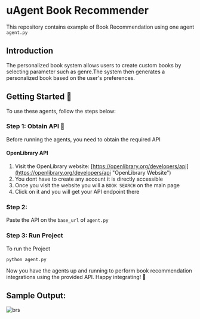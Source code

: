 # uAgent Book Recommender

This repository contains example of Book Recommendation using one agent `agent.py`

## Introduction
The personalized book system allows users to create custom books by selecting parameter such as genre.The system then generates a personalized book based on the user's preferences.


## Getting Started 🚀
To use these agents, follow the steps below:

### Step 1: Obtain API 🔑
Before running the agents, you need to obtain the required API

#### OpenLibrary API
1. Visit the OpenLibrary website: [https://openlibrary.org/developers/api](https://openlibrary.org/developers/api "OpenLibrary Website")
2. You dont have to create any account it is directly accessible
3. Once you visit the website you will a `BOOK SEARCH` on the main page
4. Click on it and you will get your API endpoint there

### Step 2: 
Paste the API on the `base_url` of `agent.py`

### Step 3: Run Project
To run the Project
```
python agent.py
```
Now you have the agents up and running to perform book recommendation integrations using the provided API. Happy integrating! 🎉

## Sample Output:
![brs](https://github.com/Pixathon-Saavyas/Neurons/assets/5381124/8dc7f50c-ec96-4895-b263-d85940341f19)

